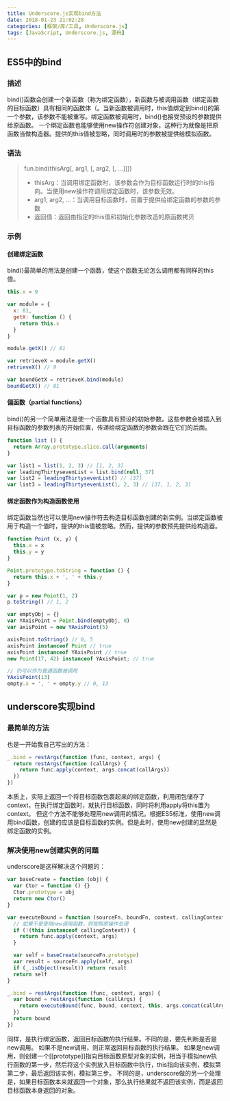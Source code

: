 ```yaml
---
title: Underscore.js实现bind方法
date: 2018-01-23 21:02:28
categories: [框架/库/工具, Underscore.js]
tags: [JavaScript, Underscore.js, 源码]
---
```


## ES5中的bind

### 描述

bind()函数会创建一个新函数（称为绑定函数），新函数与被调用函数（绑定函数的目标函数）具有相同的函数体（。当新函数被调用时，this值绑定到bind()的第一个参数，该参数不能被重写。绑定函数被调用时，bind()也接受预设的参数提供给原函数。
一个绑定函数也能够使用new操作符创建对象，这种行为就像是把原函数当做构造器。提供的this值被忽略，同时调用时的参数被提供给模拟函数。

### 语法

> fun.bind(thisArg[, arg1, [, arg2, [, …]]])
> 
> - thisArg：当调用绑定函数时，该参数会作为目标函数运行时的this指向。当使用new操作符调用绑定函数时，该参数无效。
> - arg1, arg2, …：当调用目标函数时，前置于提供给绑定函数的参数的参数
> - 返回值：返回由指定的this值和初始化参数改造的原函数拷贝

<!-- more -->

### 示例

#### 创建绑定函数

bind()最简单的用法是创建一个函数，使这个函数无论怎么调用都有同样的this值。

``` JavaScript
this.x = 9

var module = {
  x: 81,
  getX: function () {
    return this.x
  }
}

module.getX() // 81

var retrieveX = module.getX()
retrieveX() // 9

var boundGetX = retrieveX.bind(module)
boundGetX() // 81
```

#### 偏函数（partial functions）

bind()的另一个简单用法是使一个函数具有预设的初始参数。这些参数会被插入到目标函数的参数列表的开始位置，传递给绑定函数的参数会跟在它们的后面。

``` JavaScript
function list () {
  return Array.prototype.slice.call(arguments)
}

var list1 = list(1, 2, 3) // [1, 2, 3]
var leadingThirtysevenList = list.bind(null, 37)
var list2 = leadingThirtysevenList() // [37]
var list3 = leadingThirtysevenList(1, 2, 3) // [37, 1, 2, 3]
```

#### 绑定函数作为构造函数使用

绑定函数当然也可以使用new操作符去构造目标函数创建的新实例。当绑定函数被用于构造一个值时，提供的this值被忽略。然而，提供的参数预先提供给构造器。

``` JavaScript
function Point (x, y) {
  this.x = x
  this.y = y
}

Point.prototype.toString = function () {
  return this.x + ', ' + this.y
}

var p = new Point(1, 2)
p.toString() // 1, 2

var emptyObj = {}
var YAxisPoint = Point.bind(emptyObj, 0)
var axisPoint = new YAxisPoint(5)

axisPoint.toString() // 0, 5
axisPoint instanceof Point // true
axisPoint instanceof YAxisPoint // true
new Point(17, 42) instanceof YAxisPoint; // true

// 仍可以作为普通函数被调用
YAxisPoint(13)
empty.x + ', ' + empty.y // 0, 13
```

## underscore实现bind

### 最简单的方法

也是一开始我自己写出的方法：

``` JavaScript
_.bind = restArgs(function (func, context, args) {
  return restArgs(function (callArgs) {
    return func.apply(context, args.concat(callArgs))
  })
})
```

本质上，实际上返回一个将目标函数包裹起来的绑定函数，利用闭包储存了context，在执行绑定函数时，就执行目标函数，同时将利用apply将this置为context。
但这个方法不能够处理用new调用的情况。根据ES5标准，使用new调用bind函数，创建的应该是目标函数的实例。但是此时，使用new创建的显然是绑定函数的实例。

### 解决使用new创建实例的问题

underscore是这样解决这个问题的：

``` JavaScript
var baseCreate = function (obj) {
  var Ctor = function () {}
  Ctor.prototype = obj
  return new Ctor()
}

var executeBound = function (sourceFn, boundFn, context, callingContext, args) {
  // 如果不是使用new调用函数，则按照原操作处理
  if (!(this instanceof callingContext)) {
    return func.apply(context, args)
  }

  var self = baseCreate(sourceFn.prototype)
  var result = sourceFn.apply(self, args)
  if (_.isObject(result)) return result
  return self
}

_.bind = restArgs(function (func, context, args) {
  var bound = restArgs(function (callArgs) {
    return executeBound(func, bound, context, this, args.concat(callArgs))
  })
  return bound
})
```

同样，是执行绑定函数，返回目标函数的执行结果。不同的是，要先判断是否是new调用。
如果不是new调用，则正常返回目标函数的执行结果。
如果是new调用，则创建一个[[prototype]]指向目标函数原型对象的实例，相当于模拟new执行函数的第一步，然后将这个实例放入目标函数中执行，this指向该实例，模拟第第二步，最后返回该实例，模拟第三步。
不同的是，underscore做的另一个处理是，如果目标函数本来就返回一个对象，那么执行结果就不返回该实例，而是返回目标函数本身返回的对象。
